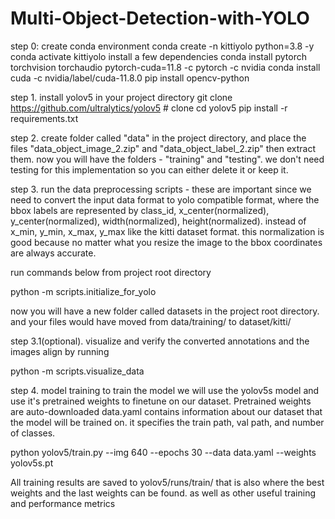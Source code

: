 # Multi-Object-Detection-with-YOLO

step 0: create conda environment
conda create -n kittiyolo python=3.8 -y
conda activate kittiyolo
install a few dependencies
conda install pytorch torchvision torchaudio pytorch-cuda=11.8 -c pytorch -c nvidia
conda install cuda -c nvidia/label/cuda-11.8.0
pip install opencv-python


step 1. install yolov5 in your project directory 
git clone https://github.com/ultralytics/yolov5  # clone
cd yolov5
pip install -r requirements.txt

step 2. create folder called "data" in the project directory, and place the files "data_object_image_2.zip" and "data_object_label_2.zip"
then extract them.
now you will have the folders - "training" and "testing". we don't need testing for this implementation so you can either delete it or keep it.

step 3. run the data preprocessing scripts - these are important since we need to convert the input data format to yolo compatible format, where the bbox labels are represented by class_id, x_center(normalized), y_center(normalized), width(normalized), height(normalized). instead of x_min, y_min, x_max, y_max like the kitti dataset format. this normalization is good because no matter what you resize the image to the bbox coordinates are always accurate.

run commands below from project root directory

python -m scripts.initialize_for_yolo

now you will have a new folder called datasets in the project root directory. and your files would have moved from data/training/ to dataset/kitti/

step 3.1(optional). visualize and verify the converted annotations and the images align by running

python -m scripts.visualize_data

step 4. model training
to train the model we will use the yolov5s model and use it's pretrained weights to finetune on our dataset.
Pretrained weights are auto-downloaded
data.yaml contains information about our dataset that the model will be trained on.
it specifies the train path, val path, and number of classes.

python yolov5/train.py --img 640 --epochs 30 --data data.yaml --weights yolov5s.pt

All training results are saved to yolov5/runs/train/
that is also where the best weights and the last weights can be found. as well as other useful training and performance metrics

